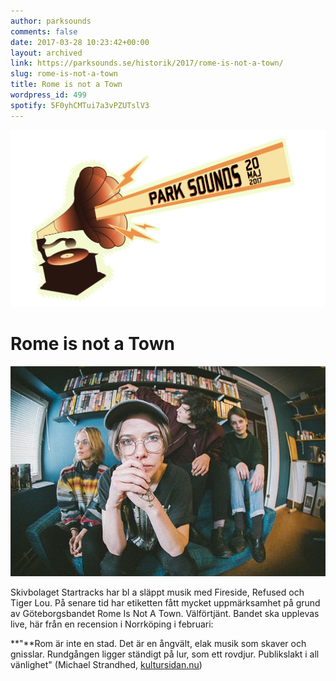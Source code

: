 ```yaml
---
author: parksounds
comments: false
date: 2017-03-28 10:23:42+00:00
layout: archived
link: https://parksounds.se/historik/2017/rome-is-not-a-town/
slug: rome-is-not-a-town
title: Rome is not a Town
wordpress_id: 499
spotify: 5F0yhCMTui7a3vPZUTslV3
---
```


<img src="/images/2017/logo-1.svg" alt="Park Sounds 2017">


# Rome is not a Town


<img src="/images/2017/rome_is_not_a_town-fisheye-color-philip-liljenberg.jpg">

Skivbolaget Startracks har bl a släppt musik med Fireside, Refused och Tiger Lou. På senare tid har etiketten fått mycket uppmärksamhet på grund av Göteborgsbandet Rome Is Not A Town. Välförtjänt. Bandet ska upplevas live, här från en recension i Norrköping i februari:

**"**Rom är inte en stad. Det är en ångvält, elak musik som skaver och gnisslar. Rundgången ligger ständigt på lur, som ett rovdjur. Publikslakt i all vänlighet" (Michael Strandhed, [kultursidan.nu](http://kultursidan.nu/))




